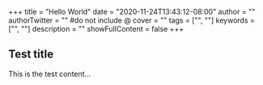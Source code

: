 +++
title = "Hello World"
date = "2020-11-24T13:43:12-08:00"
author = ""
authorTwitter = "" #do not include @
cover = ""
tags = ["", ""]
keywords = ["", ""]
description = ""
showFullContent = false
+++

## Test title

This is the test content...
